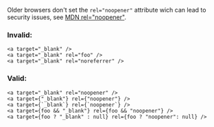 Older browsers don't set the `rel="noopener"` attribute wich can lead to
security issues, see
[MDN rel="noopener"](https://developer.mozilla.org/en-US/docs/Web/HTML/Attributes/rel/noopener).

### Invalid:

```tsx
<a target="_blank" />
<a target="_blank" rel="foo" />
<a target="_blank" rel="noreferrer" />
```

### Valid:

```tsx
<a target="_blank" rel="noopener" />
<a target={"_blank"} rel={"noopener"} />
<a target={`_blank`} rel={`noopener`} />
<a target={foo && "_blank"} rel={foo && "noopener"} />
<a target={foo ? "_blank" : null} rel={foo ? "noopener": null} />
```
